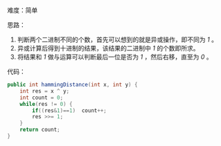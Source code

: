 难度：简单

思路：

1. 判断两个二进制不同的个数，首先可以想到的就是异或操作，即不同为 *1* 。
2. 异或计算后得到十进制的结果，该结果的二进制中 *1* 的个数即所求。
3. 将结果和 *1* 做与运算可以判断最后一位是否为 *1* ，然后右移，直至为 *0* 。

代码：

```java
public int hammingDistance(int x, int y) {
    int res = x ^ y;
    int count = 0;
    while(res != 0) {
        if((res&1)==1)	count++;
        res >>= 1;
    }
    return count;
}
```



